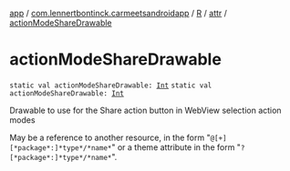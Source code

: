[app](../../../index.md) / [com.lennertbontinck.carmeetsandroidapp](../../index.md) / [R](../index.md) / [attr](index.md) / [actionModeShareDrawable](./action-mode-share-drawable.md)

# actionModeShareDrawable

`static val actionModeShareDrawable: `[`Int`](https://kotlinlang.org/api/latest/jvm/stdlib/kotlin/-int/index.html)
`static val actionModeShareDrawable: `[`Int`](https://kotlinlang.org/api/latest/jvm/stdlib/kotlin/-int/index.html)

Drawable to use for the Share action button in WebView selection action modes

May be a reference to another resource, in the form "`@[+][*package*:]*type*/*name*`" or a theme attribute in the form "`?[*package*:]*type*/*name*`".

